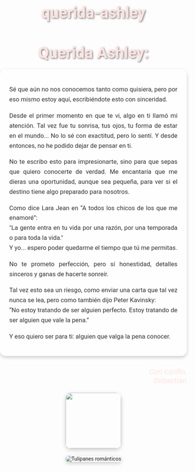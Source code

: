 # querida-ashley

<!DOCTYPE html>
<html lang="es">
<head>
  <meta charset="UTF-8" />
  <meta name="viewport" content="width=device-width, initial-scale=1.0" />
  <title>Querida Ashley</title>
  <link href="https://fonts.googleapis.com/css2?family=Pacifico&family=Roboto&display=swap" rel="stylesheet" />
  <style>
    body {
      margin: 0;
      padding: 0;
      font-family: 'Roboto', sans-serif;
      background-image: url('https://imgs.search.brave.com/zYpu97P7TqUqcg81fIcJeHJzYiPPscN2NP_ghIkjUps/rs:fit:860:0:0:0/g:ce/aHR0cHM6Ly9jYXBy/aWNoby5hYnJpbC5j/b20uYnIvd3AtY29u/dGVudC91cGxvYWRz/LzIwMTkvMTIvcGFy/YS10b2Rvcy1vcy1n/YXJvdG9zLXF1ZS1q/YS1hbWVpLXBzLWFp/bmRhLWFtby12b2Nl/LXBldGVyLWZsb3Jl/cy5qcGc_cXVhbGl0/eT04NSZzdHJpcD1p/bmZv');
      background-size: cover;
      background-position: center;
      background-repeat: no-repeat;
      background-attachment: fixed;
      overflow-x: hidden;
    }

    .contenedor {
      max-width: 900px;
      margin: 50px auto;
      padding: 20px;
      border-radius: 20px;
    }

    h1 {
      text-align: center;
      font-family: 'Pacifico', cursive;
      font-size: 3em;
      color: #ffe4e1;
      margin-bottom: 20px;
      text-shadow: 2px 2px 4px rgba(0,0,0,0.5);
    }

    .mensaje {
      background: rgba(255, 255, 255, 0.6);
      padding: 25px;
      border-radius: 15px;
      font-size: 1.2em;
      line-height: 1.6;
      color: #333;
      box-shadow: 0 4px 10px rgba(0, 0, 0, 0.2);
    }

    .mensaje p {
      margin-bottom: 15px;
      text-align: justify;
    }

    .firma {
      margin-top: 30px;
      text-align: right;
      font-family: 'Pacifico', cursive;
      font-size: 1.5em;
      font-style: italic;
      color: #ffe4e1;
    }

    .gif-hello {
      margin: 20px auto 10px;
      text-align: center;
    }

    .gif-hello img {
      width: 150px;
      height: auto;
      border-radius: 15px;
      box-shadow: 0 4px 12px rgba(0, 0, 0, 0.2);
    }

    .imagen-final {
      margin-top: 20px;
      text-align: center;
    }

    .imagen-final img {
      max-width: 100%;
      height: auto;
      border-radius: 20px;
      box-shadow: 0 4px 12px rgba(0,0,0,0.2);
    }

    /* Estilo para los corazones */
    .heart {
      position: fixed;
      top: -10px;
      width: 20px;
      height: 20px;
      background-color: pink;
      transform: rotate(45deg);
      animation: fall 8s linear infinite;
      opacity: 0.8;
      z-index: 0;
    }

    .heart::before,
    .heart::after {
      content: '';
      position: absolute;
      width: 20px;
      height: 20px;
      background-color: pink;
      border-radius: 50%;
    }

    .heart::before {
      top: -10px;
      left: 0;
    }

    .heart::after {
      left: -10px;
      top: 0;
    }

    @keyframes fall {
      0% {
        transform: translateY(-10px) rotate(45deg);
        opacity: 1;
      }
      100% {
        transform: translateY(100vh) rotate(45deg);
        opacity: 0;
      }
    }
  </style>
</head>
<body>

<!-- Corazones cayendo -->
<script>
  for (let i = 0; i < 25; i++) {
    const heart = document.createElement("div");
    heart.classList.add("heart");
    heart.style.left = Math.random() * 100 + "vw";
    heart.style.animationDuration = 4 + Math.random() * 4 + "s";
    document.body.appendChild(heart);
  }
</script>

<div class="contenedor">
  <h1>Querida Ashley:</h1>
  <div class="mensaje">
    <p>Sé que aún no nos conocemos tanto como quisiera, pero por eso mismo estoy aquí, escribiéndote esto con sinceridad.</p>
    <p>Desde el primer momento en que te vi, algo en ti llamó mi atención. Tal vez fue tu sonrisa, tus ojos, tu forma de estar en el mundo... No lo sé con exactitud, pero lo sentí. Y desde entonces, no he podido dejar de pensar en ti.</p>
    <p>No te escribo esto para impresionarte, sino para que sepas que quiero conocerte de verdad. Me encantaría que me dieras una oportunidad, aunque sea pequeña, para ver si el destino tiene algo preparado para nosotros.</p>
    <p>Como dice Lara Jean en “A todos los chicos de los que me enamoré”:<br>
    "La gente entra en tu vida por una razón, por una temporada o para toda la vida."<br>
    Y yo... espero poder quedarme el tiempo que tú me permitas.</p>
    <p>No te prometo perfección, pero sí honestidad, detalles sinceros y ganas de hacerte sonreír.</p>
    <p>Tal vez esto sea un riesgo, como enviar una carta que tal vez nunca se lea, pero como también dijo Peter Kavinsky:<br>
    “No estoy tratando de ser alguien perfecto. Estoy tratando de ser alguien que vale la pena.”</p>
    <p>Y eso quiero ser para ti: alguien que valga la pena conocer.</p>
  </div>

  <div class="firma">
    <p>Con cariño,<br>Sebastian</p>
  </div>

  <div class="gif-hello">
    <img src="https://imgs.search.brave.com/8IcGpX-lhqB4ja-tvgDh4R1OLil_1lNIEhNgSItTLtI/rs:fit:860:0:0:0/g:ce/aHR0cHM6Ly9tZWRp/YTEuZ2lwaHkuY29t/L21lZGlhL3YxLlky/bGtQVGM1TUdJM05q/RXhiR05tWkhJek1E/UjZlV1Z5YmpBd2JH/SXpibXMzYTJKdk1Y/RTFiMjg0WVhrMWFY/SndaVE5tZUNabGNE/MTJNVjluYVdaelgz/TmxZWEpqYUNaamRE/MW4vVXZhN2gxd1RJ/ejlXS2liMHcxLzIw/MC5naWY.gif" />
  </div>

  <div class="imagen-final">
    <img src="https://imgs.search.brave.com/24GCazsBXCo4rgfKR5sdtqVkOaFpam153r9rzilNBE8/rs:fit:500:0:1:0/g:ce/aHR0cHM6Ly9jb250/ZW50Mi5mbG93d293/LWltYWdlcy5jb20v/ZGF0YS9mbG93ZXJz/LzUyNHg1MjQvMzUv/MTcyNzE4NjI1NF8x/MzM1OTgzNS5qcGc" alt="Tulipanes románticos" />
  </div>
</div>

</body>
</html>
